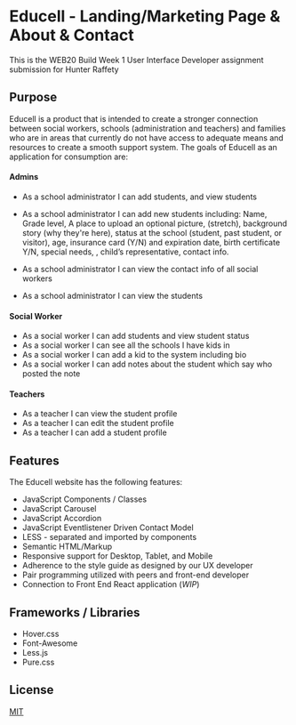 # Educell - Landing/Marketing Page & About & Contact

This is the WEB20 Build Week 1 User Interface Developer assignment submission for Hunter Raffety

## Purpose

Educell is a product that is intended to create a stronger connection between social workers, schools (administration and teachers) and families who are in areas that currently do not have access to adequate means and resources to create a smooth support system. The goals of Educell as an application for consumption are:

#### Admins

- As a school administrator I can add students, and view students
- As a school administrator I can add new students including: Name, Grade level, A place to upload an optional picture, (stretch), background story (why they're here), status at the school (student, past student, or visitor), age, insurance card (Y/N) and expiration date, birth certificate Y/N, special needs, , child’s representative, contact info.

- As a school administrator I can view the contact info of all social workers
- As a school administrator I can view the students

#### Social Worker

- As a social worker I can add students and view student status
- As a social worker I can see all the schools I have kids in
- As a social worker I can add a kid to the system including bio
- As a social worker I can add notes about the student which say who posted the note

#### Teachers

- As a teacher I can view the student profile
- As a teacher I can edit the student profile
- As a teacher I can add a student profile

## Features

The Educell website has the following features:

- JavaScript Components / Classes
- JavaScript Carousel
- JavaScript Accordion
- JavaScript Eventlistener Driven Contact Model
- LESS - separated and imported by components
- Semantic HTML/Markup
- Responsive support for Desktop, Tablet, and Mobile
- Adherence to the style guide as designed by our UX developer
- Pair programming utilized with peers and front-end developer
- Connection to Front End React application (_WIP_)

## Frameworks / Libraries

- Hover.css
- Font-Awesome
- Less.js
- Pure.css

## License

[MIT](https://choosealicense.com/licenses/mit/)
